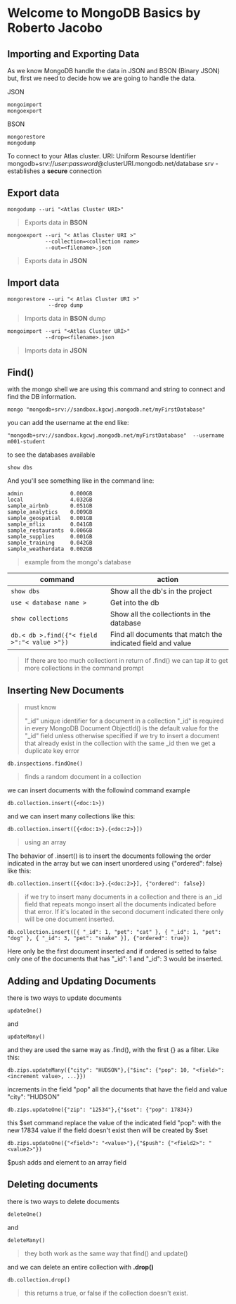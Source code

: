 # Welcome to MongoDB Basics by Roberto Jacobo

## Importing and Exporting Data
As we know MongoDB handle the data in JSON and BSON (Binary JSON) but, first we need to decide how we are going to handle the data.

JSON

    mongoimport
    mongoexport

BSON

    mongorestore
    mongodump

To connect to your Atlas cluster.
URI: Uniform Resourse Identifier
mongodb+srv://*user*:*password*@clusterURI.mongodb.net/database
srv - establishes a **secure** connection

## **Export data**

    mongodump --uri "<Atlas Cluster URI>"

> Exports data in **BSON**

    mongoexport --uri "< Atlas Cluster URI >"
			    --collection=<collection name>
				--out=<filename>.json  

> Exports data in **JSON**

## **Import data**



    mongorestore --uri "< Atlas Cluster URI >"
			     --drop dump

> Imports data in **BSON** dump

    mongoimport --uri "<Atlas Cluster URI>"
                --drop=<filename>.json

> Imports data in **JSON**

## Find()
with the mongo shell we are using this command and string to connect and find the DB information.

    mongo "mongodb+srv://sandbox.kgcwj.mongodb.net/myFirstDatabase" 
   
  you can add the username at the end like:
  

    "mongodb+srv://sandbox.kgcwj.mongodb.net/myFirstDatabase"  --username m001-student

to see the databases available

    show dbs
And you'll see something like in the command line:

    admin               0.000GB
    local               4.032GB
    sample_airbnb       0.051GB
    sample_analytics    0.009GB
    sample_geospatial   0.001GB
    sample_mflix        0.041GB
    sample_restaurants  0.006GB
    sample_supplies     0.001GB
    sample_training     0.042GB
    sample_weatherdata  0.002GB

> example from the mongo's database

|command| action |
|--|--|
| `show dbs` | Show all the db's in the project |
| `use < database name >` | Get into the db |
| `show collections` | Show all the collectionts in the database |
| `db.< db >.find({"< field >":"< value >"})` | Find all documents that match the indicated field and value  |

> If there are too much collectiont in return of .find() we can tap ***it*** to get more collections in the command prompt


## Inserting New Documents

> must know
> 
> "_id" unique identifier for a document in a collection "_id" is
> required in every MongoDB Document ObjectId() is the default value for
> the "_id" field unless otherwise specified
> if we try to insert a document that already exist in the collection with the same _id then we get a duplicate key error

    db.inspections.findOne()
   

> finds a random document in a collection

we can insert documents with the followind command example

    db.collection.insert({<doc:1>})
and we can insert many collections like this:

    db.collection.insert([{<doc:1>}.{<doc:2>}])

> using an array

The behavior of .insert() is to insert the documents following the order indicated in the array but we can insert unordered using {"ordered": false}
like this:

    db.collection.insert([{<doc:1>}.{<doc:2>}], {"ordered": false})

> if we try to insert many documents in a collection and there is an _id field that repeats mongo insert all the documents indicated before that error. If it's located in the second document indicated there only will be one document inserted.

    db.collection.insert([{ "_id": 1, "pet": "cat" }, { "_id": 1, "pet": "dog" }, { "_id": 3, "pet": "snake" }], {"ordered": true})

Here only be the first document inserted and if ordered is setted to false only one of the documents that has "_id": 1 and "_id": 3 would be inserted.

## Adding and Updating Documents
there is two ways to update documents 

    updateOne()

and 

    updateMany()
and they are used the same way as .find(), with the first {} as a filter. Like this:

    db.zips.updateMany({"city": "HUDSON"},{"$inc": {"pop": 10, "<field>": <increment value>, ...}})
increments in the field "pop" all the documents that have the field and value "city": "HUDSON"

    db.zips.updateOne({"zip": "12534"},{"$set": {"pop": 17834})
this $set command replace the value of the indicated field "pop": with the new 17834 value
if the field doesn't exist then will be created by $set

    db.zips.updateOne({"<field>": "<value>"},{"$push": {"<field2>": "<value2>"})
$push adds and element to an array field

## Deleting documents
there is two ways to delete documents 

    deleteOne()

and 

    deleteMany()

> they both work as the same way that find() and update()

and we can delete an entire collection with **.drop()**

    db.collection.drop()

> this returns a true, or false if the collection doesn't exist.

<!--stackedit_data:
eyJoaXN0b3J5IjpbLTIzMTIzMzAwNF19
-->